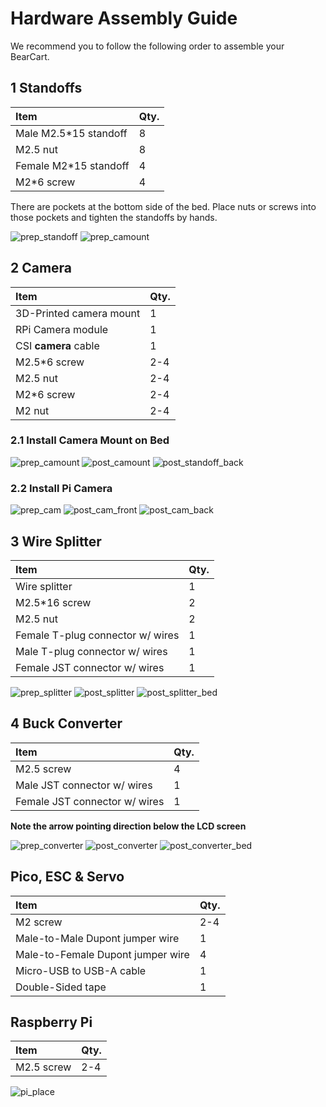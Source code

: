 # Hardware Assembly Guide
We recommend you to follow the following order to assemble your BearCart.

## 1 Standoffs
| Item                          | Qty.  |
| :---                          | :---  |
| Male M2.5*15 standoff         | 8     |
| M2.5 nut                      | 8     |
| Female M2*15 standoff         | 4     |
| M2*6 screw                    | 4     |

There are pockets at the bottom side of the bed. 
Place nuts or screws into those pockets and tighten the standoffs by hands.

![prep_standoff](images/hardware/prep_standoff.jpg)
![prep_camount](images/hardware/prep_camount.jpg)

## 2 Camera
| Item                    | Qty.  |
| :---                    | :---  |
| 3D-Printed camera mount | 1     |
| RPi Camera module       | 1     |
| CSI **camera** cable        | 1     |
| M2.5*6 screw            | 2-4   |
| M2.5 nut                | 2-4   |
| M2*6 screw              | 2-4   |
| M2 nut                | 2-4   |

### 2.1 Install Camera Mount on Bed
![prep_camount](images/hardware/prep_camount.jpg)
![post_camount](images/hardware/post_camount.jpg)
![post_standoff_back](images/hardware/post_standoff_back.jpg)

### 2.2 Install Pi Camera
![prep_cam](images/hardware/prep_cam.jpg)
![post_cam_front](images/hardware/post_cam_front.jpg)
![post_cam_back](images/hardware/post_cam_back.jpg)


## 3 Wire Splitter
| Item                             | Qty.  |
| :---                             | :---  |
| Wire splitter                    | 1     |
| M2.5*16 screw                    | 2     |
| M2.5 nut                         | 2     |
| Female T-plug connector w/ wires | 1     |
| Male T-plug connector w/ wires   | 1     |
| Female JST connector w/ wires    | 1     |

![prep_splitter](images/hardware/prep_splitter.jpg)
![post_splitter](images/hardware/post_splitter.jpg)
![post_splitter_bed](images/hardware/post_splitter_bed.jpg)

## 4 Buck Converter
| Item                          | Qty.  |
| :---                          | :---  |
| M2.5 screw                    | 4     |
| Male JST connector w/ wires   | 1     |
| Female JST connector w/ wires | 1     |

**Note the arrow pointing direction below the LCD screen**

![prep_converter](images/hardware/prep_converter.jpg)
![post_converter](images/hardware/post_converter.jpg)
![post_converter_bed](images/hardware/post_converter_bed.jpg)

## Pico, ESC & Servo
| Item                              | Qty.  |
| :---                              | :---  |
| M2 screw                          | 2-4   |
| Male-to-Male Dupont jumper wire   | 1     |
| Male-to-Female Dupont jumper wire | 4     |
| Micro-USB to USB-A cable          | 1     |
| Double-Sided tape                 | 1     |


## Raspberry Pi
| Item                              | Qty.  |
| :---                              | :---  |
| M2.5 screw                        | 2-4   |

![pi_place](images/hardware/pi_place.jpg)

